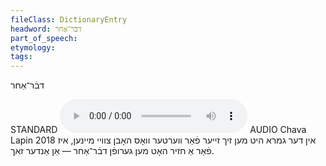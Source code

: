```yaml
---
fileClass: DictionaryEntry
headword: דבֿר־אַחר
part_of_speech: 
etymology: 
tags: 
---
```

דבֿר־אַחר

STANDARD
<audio controls src="https://ia801509.us.archive.org/2/items/ChavaLapin/dover-akher%20-%20in%20der%20gemore%20hit%20men%20zikh%20zeyer%20far%20verter%20vos%20hobn%20tsvey%20meynen,%20iz%20far%20a%20khazer%20hot%20men%20gerufn%20dover-akher,%20an%20ander%20zakh%20-%20Chava%20Lapin%2028%20June%202018.mp3"></audio>
AUDIO Chava Lapin 2018
אין דער גמרא היט מען זיך זייער פֿאַר ווערטער וואָס האָבן צוויי מיינען, איז פֿאַר אַ חזיר האָט מען גערופֿן דבֿר־אַחר — אַן אַנדער זאך.